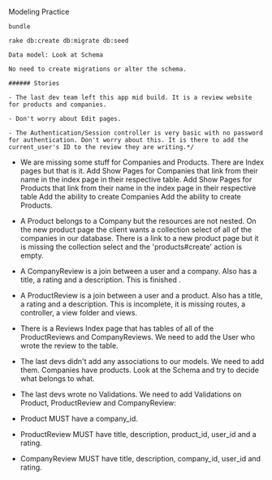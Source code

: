 Modeling Practice

    bundle

    rake db:create db:migrate db:seed

    Data model: Look at Schema

    No need to create migrations or alter the schema.

    ###### Stories

    - The last dev team left this app mid build. It is a review website for products and companies.

    - Don't worry about Edit pages.

    - The Authentication/Session controller is very basic with no password for authentication. Don't worry about this. It is there to add the current_user's ID to the review they are writing.*/

- We are missing some stuff for Companies and Products. There are Index pages but that is it.
        Add Show Pages for Companies that link from their name in the index page in their respective table.
        Add Show Pages for Products that link from their name in the index page in their respective table
        Add the ability to create Companies
        Add the ability to create Products.

- A Product belongs to a Company but the resources are not nested. On the new product page the client wants a collection select of all of the companies in our database. There is a link to a new product page but it is missing the collection select and the 'products#create' action is empty.

- A CompanyReview is a join between a user and a company. Also has a title, a rating and a description. This is finished .

- A ProductReview is a join between a user and a product. Also has a title, a rating and a description. This is incomplete, it is missing routes, a controller, a view folder and views.

- There is a Reviews Index page that has tables of all of the ProductReviews and CompanyReviews. We need to add the User who wrote the review to the table.

- The last devs didn't add any associations to our models. We need to add them. Companies have products. Look at the Schema and try to decide what belongs to what.

- The last devs wrote no Validations. We need to add Validations on Product, ProductReview and CompanyReview:

-  Product MUST have a company_id.

-  ProductReview MUST have  title, description, product_id, user_id and a rating.

-  CompanyReview MUST have title, description, company_id,  user_id and   rating.
